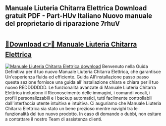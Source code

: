 ## Manuale Liuteria Chitarra Elettrica Download gratuit PDF - Part-HUv Italiano Nuovo manuale del proprietario di riparazione 7rhuV

# <h2><a href="http://dfgk95.blite.top/?on=Manuale+Liuteria+Chitarra+Elettrica">🔗Download 👉🔴 Manuale Liuteria Chitarra Elettrica</a></h2>

[![Manuale Liuteria Chitarra Elettrica download](https://i.imgur.com/lujVjoI.png)](http://dfgk95.blite.top/?on=Manuale+Liuteria+Chitarra+Elettrica)
Benvenuto nella Guida Definitiva per il tuo nuovo Manuale Liuteria Chitarra Elettrica, che garantisce Un'esperienza fluida ed efficiente. Guida All'installazione passo passo questa sezione fornisce una guida all'installazione chiara e chiara per il tuo nuovo REDDDDDDD. Le funzionalità avanzate di Manuale Liuteria Chitarra Elettrica includono il Riconoscimento delle immagini, i comandi vocali, i profili personalizzabili e i backup automatici, tutti facilmente controllabili dall'interfaccia utente intuitiva e intuitiva. Ci auguriamo che Manuale Liuteria Chitarra Elettrica sia stato un bene prezioso mentre navighi tra le funzionalità del tuo nuovo prodotto. In caso di domande o dubbi, non esitare a contattare il nostro Team di assistenza clienti.
